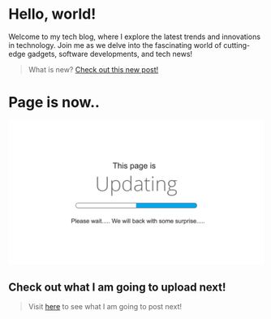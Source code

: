 # Hello, world!

Welcome to my tech blog, where I explore the latest trends and innovations in technology. Join me as we delve into the fascinating world of cutting-edge gadgets, software developments, and tech news!

> What is new? [Check out this new post!](#)

# Page is now..
![Updating :)](static/updating_now.jpg)

## Check out what I am going to upload next!
> Visit [here](planning) to see what I am going to post next!